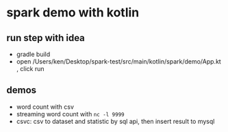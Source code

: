 # spark demo with kotlin


## run step with idea
 - gradle build
 - open /Users/ken/Desktop/spark-test/src/main/kotlin/spark/demo/App.kt , click run
 
## demos
 - word count with csv
 - streaming word count with `nc -l 9999`
 - csvc: csv to dataset and statistic by sql api, then insert result to mysql 

